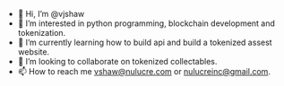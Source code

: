 - 👋 Hi, I’m @vjshaw
- 👀 I’m interested in python programming, blockchain development and tokenization.
- 🌱 I’m currently learning how to build api and build a tokenized assest website.
- 💞️ I’m looking to collaborate on tokenized collectables.
- 📫 How to reach me vshaw@nulucre.com or nulucreinc@gmail.com.

<!---
vjshaw/vjshaw is a ✨ special ✨ repository because its `README.md` (this file) appears on your GitHub profile.
You can click the Preview link to take a look at your changes.
--->
